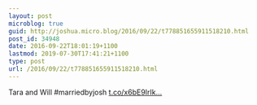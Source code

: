 ```yaml
---
layout: post
microblog: true
guid: http://joshua.micro.blog/2016/09/22/t778851655911518210.html
post_id: 34948
date: 2016-09-22T18:01:19+1100
lastmod: 2019-07-30T17:41:21+1100
type: post
url: /2016/09/22/t778851655911518210.html
---
```

Tara and Will #marriedbyjosh [t.co/x6bE9IrIk...](https://t.co/x6bE9IrIkZ)
